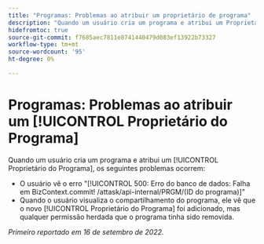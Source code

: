 ```yaml
---
title: "Programas: Problemas ao atribuir um proprietário de programa"
description: "Quando um usuário cria um programa e atribui um Proprietário do programa, os problemas descritos neste artigo ocorrem."
hidefromtoc: true
source-git-commit: f7685aec7811e8741440479d083ef13922b73327
workflow-type: tm+mt
source-wordcount: '95'
ht-degree: 0%

---
```



# Programas: Problemas ao atribuir um [!UICONTROL Proprietário do Programa]

Quando um usuário cria um programa e atribui um [!UICONTROL Proprietário do Programa], os seguintes problemas ocorrem:

* O usuário vê o erro &quot;[!UICONTROL 500: Erro do banco de dados: Falha em BizContext.commit! /attask/api-internal/PRGM/(ID do programa)]&quot;
* Quando o usuário visualiza o compartilhamento do programa, ele vê que o novo [!UICONTROL Proprietário do Programa] foi adicionado, mas qualquer permissão herdada que o programa tinha sido removida.

_Primeiro reportado em 16 de setembro de 2022._

